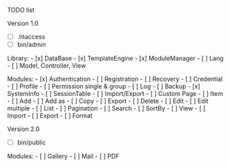 TODO list

Version 1.0

- [ ] .htaccess
- [ ] bin/admin

Library:
	- [x] DataBase
	- [x] TemplateEngine
	- [x] ModuleManager
	- [ ] Lang
	- [ ] Model, Controller, View

Modules: 
	- [x] Authentication
	- [ ] Registration
	- [ ] Recovery
	- [ ] Credential
	- [ ] Profile
	- [ ] Permission single & group
	- [ ] Log
	- [ ] Backup
	- [x] SystemInfo
	- [ ] SessionTable
	- [ ] Import/Export
	- [ ] Custom Page
	- [ ] Item
		- [ ] Add
		- [ ] Add as
		- [ ] Copy
		- [ ] Export
		- [ ] Delete
		- [ ] Edit
		- [ ] Edit multiple
		- [ ] List
			- [ ] Pagination
			- [ ] Search
			- [ ] SortBy
		- [ ] View
		- [ ] Import
		- [ ] Export
		- [ ] Format

Version 2.0

- [ ] bin/public

Modules:
	- [ ] Gallery
	- [ ] Mail
	- [ ] PDF
